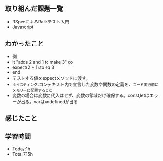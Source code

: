 ## 取り組んだ課題一覧
- RSpecによるRailsテスト入門
- Javascript 
## わかったこと
- 例
- it "adds 2 and 1 to make 3" do
-   expect(2 + 1).to eq 3
- end
- テストする値をexpectメソッドに渡す。
- `ホイスティング`:コンテキスト内で宣言した変数や関数の定義を、`コード実行前にメモリーに配置すること`
- 変数の場合は変数に代入はせず、変数の領域だけ確保する。const,letはエラーが出る。varはundefinedが出る
## 感じたこと

## 学習時間
- Today:1h
- Total:715h

